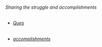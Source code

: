 
###### Sharing the struggle and accomplishments 


- ###### [Ques](https://github.com/anuragambuja/sharing/tree/master/Ques)

- ###### [accomplishments](https://github.com/anuragambuja/sharing/tree/master/accomplishments)
